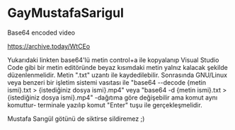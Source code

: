 # GayMustafaSarigul
Base64 encoded video

https://archive.today/WtCEo

Yukarıdaki linkten base64'lü metin control+a ile kopyalanıp Visual Studio Code gibi bir metin editöründe beyaz kısımdaki metin yalnız kalacak şekilde düzenlenmelidir. Metin ".txt" uzantı ile kaydedilebilir.
Sonrasında GNU/Linux veya benzeri bir işletim sistemi vasıtası ile "base64 --decode {metin ismi}.txt > {istediğiniz dosya ismi}.mp4" veya "base64 -d {metin ismi}.txt > {istediğiniz dosya ismi}.mp4" -dağıtıma göre değişebilir ama komut aynı komuttur- terminale yazılıp komut "Enter" tuşu ile gerçekleşmelidir.

Mustafa Sarıgül götünü de siktirse sildiremez ;)
